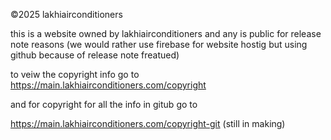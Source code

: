 ﻿©2025 lakhiairconditioners

this is a website owned by lakhiairconditioners and any is public for release note reasons (we would rather use firebase for website hostig but using github because of release note freatued)

to veiw the copyright info go to 
https://main.lakhiairconditioners.com/copyright

and for copyright for all the info in gitub go to

https://main.lakhiairconditioners.com/copyright-git (still in making)
